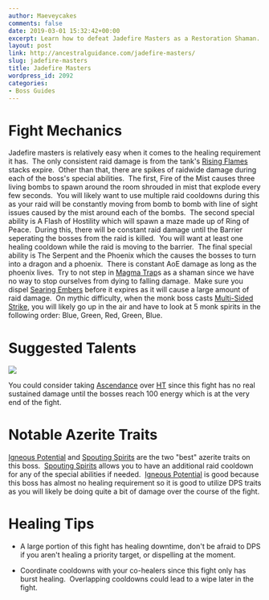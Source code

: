 ```yaml
---
author: Maeveycakes
comments: false
date: 2019-03-01 15:32:42+00:00
excerpt: Learn how to defeat Jadefire Masters as a Restoration Shaman.
layout: post
link: http://ancestralguidance.com/jadefire-masters/
slug: jadefire-masters
title: Jadefire Masters
wordpress_id: 2092
categories:
- Boss Guides
---
```


# Fight Mechanics


Jadefire masters is relatively easy when it comes to the healing requirement it has.  The only consistent raid damage is from the tank's [Rising Flames](https://www.wowhead.com/spell=282037/rising-flames) stacks expire.  Other than that, there are spikes of raidwide damage during each of the boss's special abilities.  The first, Fire of the Mist causes three living bombs to spawn around the room shrouded in mist that explode every few seconds.  You will likely want to use multiple raid cooldowns during this as your raid will be constantly moving from bomb to bomb with line of sight issues caused by the mist around each of the bombs.  The second special ability is A Flash of Hostility which will spawn a maze made up of Ring of Peace.  During this, there will be constant raid damage until the Barrier seperating the bosses from the raid is killed.  You will want at least one healing cooldown while the raid is moving to the barrier.  The final special ability is The Serpent and the Phoenix which the causes the bosses to turn into a dragon and a phoenix.  There is constant AoE damage as long as the phoenix lives.  Try to not step in [Magma Trap](https://www.wowhead.com/spell=284374/magma-trap)s as a shaman since we have no way to stop ourselves from dying to falling damage.  Make sure you dispel [Searing Embers](https://www.wowhead.com/spell=286988/searing-embers) before it expires as it will cause a large amount of raid damage.  On mythic difficulty, when the monk boss casts [Multi-Sided Strike](https://www.wowhead.com/spell=284028/multi-sided-strike), you will likely go up in the air and have to look at 5 monk spirits in the following order: Blue, Green, Red, Green, Blue.


# Suggested Talents


![](http://ancestralguidance.com/wp-content/uploads/2019/02/Jadefire.png)

You could consider taking [Ascendance](https://www.wowhead.com/spell=114052/ascendance) over [HT](https://www.wowhead.com/spell=157154/high-tide) since this fight has no real sustained damage until the bosses reach 100 energy which is at the very end of the fight.


# Notable Azerite Traits


[Igneous Potential](https://www.wowhead.com/spell=279829/igneous-potential) and [Spouting Spirits](https://www.wowhead.com/spell=279504/spouting-spirits) are the two "best" azerite traits on this boss.  [Spouting Spirits](https://www.wowhead.com/spell=279504/spouting-spirits) allows you to have an additional raid cooldown for any of the special abilities if needed.  [Igneous Potential](https://www.wowhead.com/spell=279829/igneous-potential) is good because this boss has almost no healing requirement so it is good to utilize DPS traits as you will likely be doing quite a bit of damage over the course of the fight.


# Healing Tips





 	
  * A large portion of this fight has healing downtime, don't be afraid to DPS if you aren't healing a priority target, or dispelling at the moment.

 	
  * Coordinate cooldowns with your co-healers since this fight only has burst healing.  Overlapping cooldowns could lead to a wipe later in the fight.


